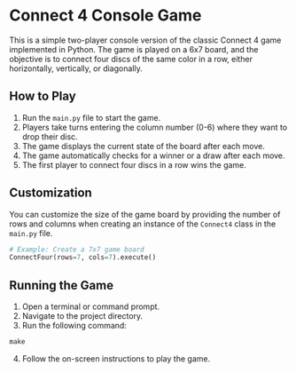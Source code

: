 # Connect 4 Console Game

This is a simple two-player console version of the classic Connect 4 game implemented in Python. The game is played on a 6x7 board, and the objective is to connect four discs of the same color in a row, either horizontally, vertically, or diagonally.

## How to Play

1. Run the `main.py` file to start the game.
2. Players take turns entering the column number (0-6) where they want to drop their disc.
3. The game displays the current state of the board after each move.
4. The game automatically checks for a winner or a draw after each move.
5. The first player to connect four discs in a row wins the game.

## Customization

You can customize the size of the game board by providing the number of rows and columns when creating an instance of the `Connect4` class in the `main.py` file.

```python
# Example: Create a 7x7 game board
ConnectFour(rows=7, cols=7).execute()
```

## Running the Game
1. Open a terminal or command prompt.
2. Navigate to the project directory.
3. Run the following command:
```python
make
```
4. Follow the on-screen instructions to play the game.